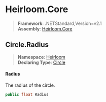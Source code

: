 # Heirloom.Core

> **Framework**: .NETStandard,Version=v2.1  
> **Assembly**: [Heirloom.Core][0]  

## Circle.Radius

> **Namespace**: [Heirloom][0]  
> **Declaring Type**: [Circle][1]  

#### Radius

The radius of the circle.

```cs
public float Radius
```

[0]: ../../../Heirloom.Core.md
[1]: ../Circle.md
